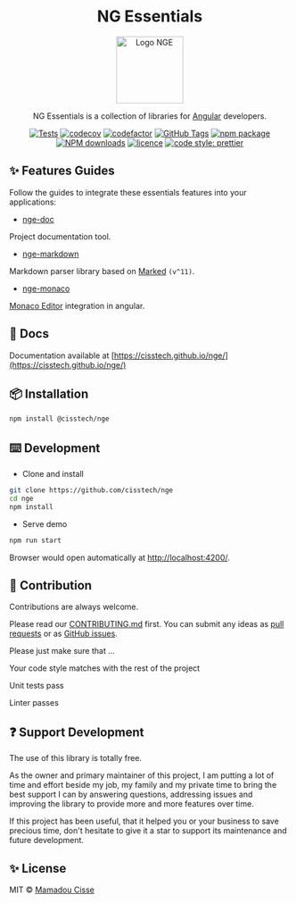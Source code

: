 <!-- markdownlint-disable MD033 -->

<h1 align="center"> NG Essentials</h1>

<div align="center">
  <img src="./projects/demo/src/assets/images/nge.svg" alt="Logo NGE" width="120px" />
</div>

<div align="center">

NG Essentials is a collection of libraries for <a href="https://angular.io">Angular</a> developers.

[![Tests](https://github.com/cisstech/nge/actions/workflows/tests.yml/badge.svg)](https://github.com/cisstech/nge/actions/workflows/tests.yml)
[![codecov](https://codecov.io/gh/cisstech/nge/branch/main/graph/badge.svg)](https://codecov.io/gh/cisstech/nge)
[![codefactor](https://www.codefactor.io/repository/github/cisstech/nge/badge/main)](https://www.codefactor.io/repository/github/cisstech/nge/overview/main)
[![GitHub Tags](https://img.shields.io/github/tag/cisstech/nge.svg)](https://github.com/cisstech/nge/tags)
[![npm package](https://img.shields.io/npm/v/@cisstech/nge.svg)](https://www.npmjs.org/package/@cisstech/nge)
[![NPM downloads](http://img.shields.io/npm/dm/@cisstech/nge.svg)](https://npmjs.org/package/@cisstech/nge)
[![licence](https://img.shields.io/github/license/cisstech/nge)](https://github.com/cisstech/nge/blob/main/LICENSE)
[![code style: prettier](https://img.shields.io/badge/code_style-prettier-ff69b4.svg)](https://github.com/prettier/prettier)

</div>

## ✨ Features Guides

Follow the guides to integrate these essentials features into your applications:

* [nge-doc](https://cisstech.github.io/nge/docs/nge-doc/)

Project documentation tool.

* [nge-markdown](https://cisstech.github.io/nge/docs/nge-markdown/)

Markdown parser library based on [Marked](https://github.com/markedjs/marked) `(v^11)`.

* [nge-monaco](https://cisstech.github.io/nge/docs/nge-monaco/)

[Monaco Editor](https://microsoft.github.io/monaco-editor/) integration in angular.

## 📄 Docs

Documentation available at [https://cisstech.github.io/nge/](https://cisstech.github.io/nge/)

## 📦 Installation

```bash
npm install @cisstech/nge
```

## ⌨️ Development

* Clone and install

```bash
git clone https://github.com/cisstech/nge
cd nge
npm install
```

* Serve demo

```bash
npm run start
```

Browser would open automatically at <http://localhost:4200/>.

## 🤝 Contribution

Contributions are always welcome. <br/>

Please read our [CONTRIBUTING.md](https://github.com/cisstech/nge/blob/main/CONTRIBUTING.md) first. You can submit any ideas as [pull requests](https://github.com/cisstech/nge/pulls) or as [GitHub issues](https://github.com/cisstech/nge/issues).

Please just make sure that ...

Your code style matches with the rest of the project

Unit tests pass

Linter passes

## ❓ Support Development

The use of this library is totally free.

As the owner and primary maintainer of this project, I am putting a lot of time and effort beside my job, my family and my private time to bring the best support I can by answering questions, addressing issues and improving the library to provide more and more features over time.

If this project has been useful, that it helped you or your business to save precious time, don't hesitate to give it a star to support its maintenance and future development.

## ✨ License

MIT © [Mamadou Cisse](https://github.com/cisstech)
